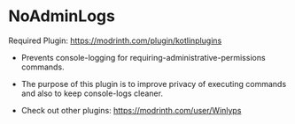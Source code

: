 # NoAdminLogs
Required Plugin: https://modrinth.com/plugin/kotlinplugins
- Prevents console-logging for requiring-administrative-permissions commands.
- The purpose of this plugin is to improve privacy of executing commands and also to keep console-logs cleaner.   

- Check out other plugins: https://modrinth.com/user/Winlyps
